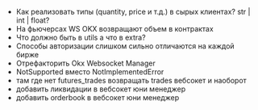 - Как реализовать типы (quantity, price и т.д.) в сырых клиентах? str | int | float?
- На фьючерсах WS OKX возвращают объем в контрактах
- Что должно быть в utils а что в extra?
- Способы авторизации слишком сильно отличаются на каждой бирже
- Отрефакторить Okx Websocket Manager
- NotSupported вместо NotImplementedError
- там где нет futures_trades возвращать trades вебсокет и наоборот
- добавить ликвидации в вебсокет юни менеджер
- добавить orderbook в вебсокет юни менеджер
